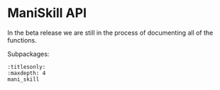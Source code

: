 # ManiSkill API

In the beta release we are still in the process of documenting all of the functions.

Subpackages:

```{toctree}
:titlesonly:
:maxdepth: 4
mani_skill

```